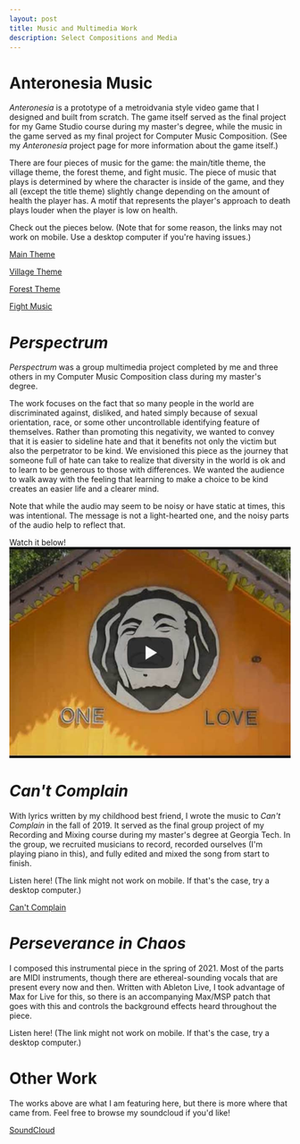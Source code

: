 ```yaml
---
layout: post
title: Music and Multimedia Work
description: Select Compositions and Media
---
```


Anteronesia Music
===
*Anteronesia* is a prototype of a metroidvania style video game that I designed and built from scratch. The game itself served as the final project for my Game Studio course during my master's degree, while the music in the game served as my final project for Computer Music Composition. (See my *Anteronesia* project page for more information about the game itself.)

There are four pieces of music for the game: the main/title theme, the village theme, the forest theme, and fight music. The piece of music that plays is determined by where the character is inside of the game, and they all (except the title theme) slightly change depending on the amount of health the player has. A motif that represents the player's approach to death plays louder when the player is low on health.

Check out the pieces below. (Note that for some reason, the links may not work on mobile. Use a desktop computer if you're having issues.)

[Main Theme](https://soundcloud.com/user-219856532/anteronesia-main-theme "Main Theme")

[Village Theme](https://soundcloud.com/user-219856532/anteronesia-village-theme "Village Theme")

[Forest Theme](https://soundcloud.com/user-219856532/anteronesia-forest-theme "Forest Theme")

[Fight Music](https://soundcloud.com/user-219856532/anteronesia-fight-music "Fight Music")


*Perspectrum*
===
*Perspectrum* was a group multimedia project completed by me and three others in my Computer Music Composition class during my master's degree. 

The work focuses on the fact that so many people in the world are discriminated against, disliked, and hated simply because of sexual orientation, race, or some other uncontrollable identifying feature of themselves. Rather than promoting this negativity, we wanted to convey that it is easier to sideline hate and that it benefits not only the victim but also the perpetrator to be kind. We envisioned this piece as the journey that someone full of hate can take to realize that diversity in the world is ok and to learn to be generous to those with differences. We wanted the audience to walk away with the feeling that learning to make a choice to be kind creates an easier life and a clearer mind.

Note that while the audio may seem to be noisy or have static at times, this was intentional. The message is not a light-hearted one, and the noisy parts of the audio help to reflect that.

Watch it below!
[![Perspectrum](/assets/images/play-perspectrum.jpg)](https://www.youtube.com/watch?v=vlFEL2JK7bU "Perspectrum")


*Can't Complain*
===
With lyrics written by my childhood best friend, I wrote the music to *Can't Complain* in the fall of 2019. It served as the final group project of my Recording and Mixing course during my master's degree at Georgia Tech. In the group, we recruited musicians to record, recorded ourselves (I'm playing piano in this), and fully edited and mixed the song from start to finish. 

Listen here! (The link might not work on mobile. If that's the case, try a desktop computer.)

[Can't Complain](https://soundcloud.com/user-219856532/cant-complain)

*Perseverance in Chaos*
===
I composed this instrumental piece in the spring of 2021. Most of the parts are MIDI instruments, though there are ethereal-sounding vocals that are present every now and then. Written with Ableton Live, I took advantage of Max for Live for this, so there is an accompanying Max/MSP patch that goes with this and controls the background effects heard throughout the piece. 

Listen here! (The link might not work on mobile. If that's the case, try a desktop computer.)

[](https://soundcloud.com/user-219856532/perseverance-in-chaos "Perseverance in Chaos")

Other Work
===
The works above are what I am featuring here, but there is more where that came from. Feel free to browse my soundcloud if you'd like!

[SoundCloud](https://soundcloud.com/user-219856532 "SoundCloud")